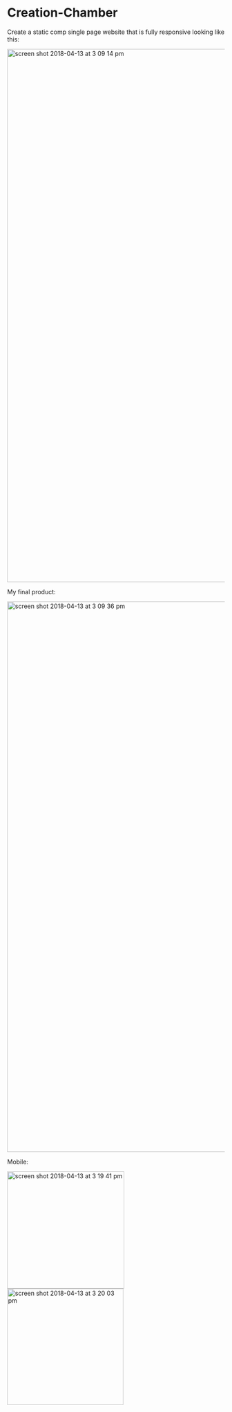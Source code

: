 # Creation-Chamber


Create a static comp single page website that is fully responsive looking like this:

<img width="1233" alt="screen shot 2018-04-13 at 3 09 14 pm" src="https://user-images.githubusercontent.com/13769765/38758197-1b332c20-3f2d-11e8-92c2-b3b744fa31d6.png">


My final product:

<img width="1273" alt="screen shot 2018-04-13 at 3 09 36 pm" src="https://user-images.githubusercontent.com/13769765/38758237-4764f5a8-3f2d-11e8-9b38-a2da6c3dc518.png">


Mobile: 


<img width="271" alt="screen shot 2018-04-13 at 3 19 41 pm" src="https://user-images.githubusercontent.com/13769765/38758448-400a49ec-3f2e-11e8-8cdd-95a65519a89f.png">



<img width="269" alt="screen shot 2018-04-13 at 3 20 03 pm" src="https://user-images.githubusercontent.com/13769765/38758459-4581a604-3f2e-11e8-8abc-04bfbedcb0ac.png">
